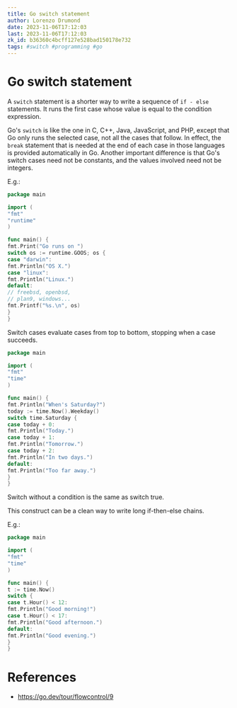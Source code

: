 ```yaml
---
title: Go switch statement
author: Lorenzo Drumond
date: 2023-11-06T17:12:03
last: 2023-11-06T17:12:03
zk_id: b36360c4bcff127e528bad150178e732
tags: #switch #programming #go
---
```



# Go switch statement
A `switch` statement is a shorter way to write a sequence of `if - else` statements.
It runs the first case whose value is equal to the condition expression.

Go's `switch` is like the one in C, C++, Java, JavaScript, and PHP, except that Go
only runs the selected case, not all the cases that follow. In effect, the `break`
statement that is needed at the end of each case in those languages is provided
automatically in Go. Another important difference is that Go's switch cases need
not be constants, and the values involved need not be integers.

E.g.:
```go
package main

import (
"fmt"
"runtime"
)

func main() {
fmt.Print("Go runs on ")
switch os := runtime.GOOS; os {
case "darwin":
fmt.Println("OS X.")
case "linux":
fmt.Println("Linux.")
default:
// freebsd, openbsd,
// plan9, windows...
fmt.Printf("%s.\n", os)
}
}
```

Switch cases evaluate cases from top to bottom, stopping when a case succeeds.
```go
package main

import (
"fmt"
"time"
)

func main() {
fmt.Println("When's Saturday?")
today := time.Now().Weekday()
switch time.Saturday {
case today + 0:
fmt.Println("Today.")
case today + 1:
fmt.Println("Tomorrow.")
case today + 2:
fmt.Println("In two days.")
default:
fmt.Println("Too far away.")
}
}
```

Switch without a condition is the same as switch true.

This construct can be a clean way to write long if-then-else chains.

E.g.:
```go
package main

import (
"fmt"
"time"
)

func main() {
t := time.Now()
switch {
case t.Hour() < 12:
fmt.Println("Good morning!")
case t.Hour() < 17:
fmt.Println("Good afternoon.")
default:
fmt.Println("Good evening.")
}
}
```

# References
- https://go.dev/tour/flowcontrol/9
